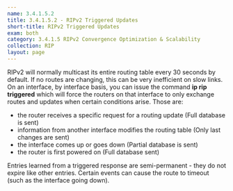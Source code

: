 ```yaml
---
name: 3.4.1.5.2
title: 3.4.1.5.2 - RIPv2 Triggered Updates
short-title: RIPv2 Triggered Updates
exam: both
category: 3.4.1.5 RIPv2 Convergence Optimization & Scalability
collection: RIP
layout: page
---
```

RIPv2 will normally multicast its entire routing table every 30 seconds by default. If no routes are changing, this can be very inefficient on slow links. On an interface, by interface basis, you can issue the command **ip rip triggered** which will force the routers on that interface to only exchange routes and updates when certain conditions arise. Those are:
- the router receives a specific request for a routing update (Full database is  sent)
- information from another interface modifies the routing table (Only last changes are sent)
- the interface comes up or goes down (Partial database is sent)
- the router is first powered on (Full database sent)

Entries learned from a triggered response are semi-permanent - they do not expire like other entries. Certain events can cause the route to timeout (such as the interface going down).